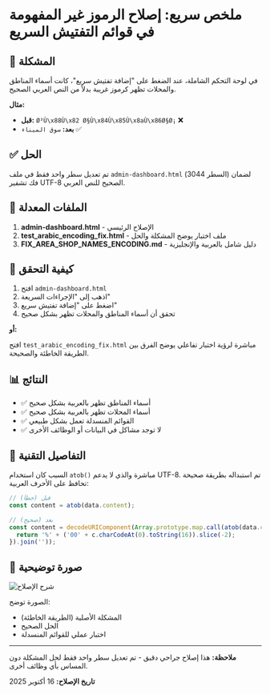 # ملخص سريع: إصلاح الرموز غير المفهومة في قوائم التفتيش السريع

## 🎯 المشكلة
في لوحة التحكم الشاملة، عند الضغط على "إضافة تفتيش سريع"، كانت أسماء المناطق والمحلات تظهر كرموز غريبة بدلاً من النص العربي الصحيح.

**مثال:**
- **قبل:** `Ø³Ù\x88Ù\x82 Ø§Ù\x84Ù\x85Ù\x8aÙ\x86Ø§Ø¡` ❌
- **بعد:** `سوق الميناء` ✅

## ✅ الحل
تم تعديل سطر واحد فقط في ملف `admin-dashboard.html` (السطر 3044) لضمان فك تشفير UTF-8 الصحيح للنص العربي.

## 📁 الملفات المعدلة
1. **admin-dashboard.html** - الإصلاح الرئيسي
2. **test_arabic_encoding_fix.html** - ملف اختبار يوضح المشكلة والحل
3. **FIX_AREA_SHOP_NAMES_ENCODING.md** - دليل شامل بالعربية والإنجليزية

## 🧪 كيفية التحقق
1. افتح `admin-dashboard.html`
2. اذهب إلى "الإجراءات السريعة"
3. اضغط على "إضافة تفتيش سريع"
4. تحقق أن أسماء المناطق والمحلات تظهر بشكل صحيح

**أو:**

افتح `test_arabic_encoding_fix.html` مباشرة لرؤية اختبار تفاعلي يوضح الفرق بين الطريقة الخاطئة والصحيحة.

## 📊 النتائج
- ✅ أسماء المناطق تظهر بالعربية بشكل صحيح
- ✅ أسماء المحلات تظهر بالعربية بشكل صحيح
- ✅ القوائم المنسدلة تعمل بشكل طبيعي
- ✅ لا توجد مشاكل في البيانات أو الوظائف الأخرى

## 🔧 التفاصيل التقنية
السبب كان استخدام `atob()` مباشرة والذي لا يدعم UTF-8. تم استبداله بطريقة صحيحة تحافظ على الأحرف العربية:

```javascript
// قبل (خطأ)
const content = atob(data.content);

// بعد (صحيح)
const content = decodeURIComponent(Array.prototype.map.call(atob(data.content), function(c) {
  return '%' + ('00' + c.charCodeAt(0).toString(16)).slice(-2);
}).join(''));
```

## 📸 صورة توضيحية
![شرح الإصلاح](https://github.com/user-attachments/assets/3ccf5ae6-8c7d-4474-a8c1-ce54dfd9b0b7)

الصورة توضح:
- المشكلة الأصلية (الطريقة الخاطئة)
- الحل الصحيح
- اختبار عملي للقوائم المنسدلة

---

**ملاحظة:** هذا إصلاح جراحي دقيق - تم تعديل سطر واحد فقط لحل المشكلة دون المساس بأي وظائف أخرى.

**تاريخ الإصلاح:** 16 أكتوبر 2025
